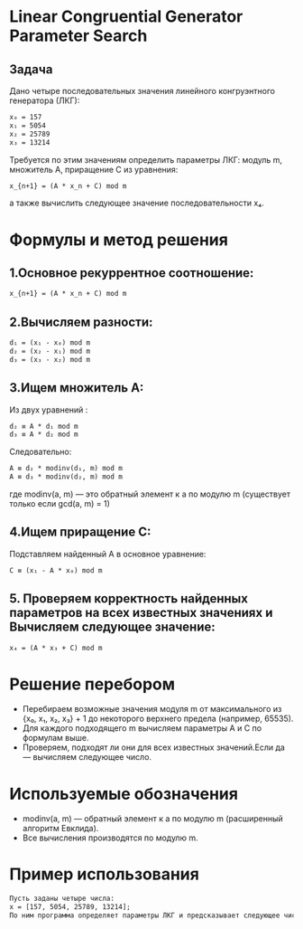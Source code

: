 # Linear Congruential Generator Parameter Search
## Задача
Дано четыре последовательных значения линейного конгруэнтного генератора (ЛКГ):
```Html
x₀ = 157
x₁ = 5054
x₂ = 25789
x₃ = 13214
```
Требуется по этим значениям определить параметры ЛКГ: модуль m, множитель A, приращение C из уравнения:
```Html
x_{n+1} = (A * x_n + C) mod m
```
а также вычислить следующее значение последовательности x₄.
# Формулы и метод решения
## 1.Основное рекуррентное соотношение:
```Html
x_{n+1} = (A * x_n + C) mod m
```
## 2.Вычисляем разности:
```Html
d₁ = (x₁ - x₀) mod m
d₂ = (x₂ - x₁) mod m
d₃ = (x₃ - x₂) mod m
```
## 3.Ищем множитель A:
Из двух уравнений :
```Html
d₂ ≡ A * d₁ mod m
d₃ ≡ A * d₂ mod m
```
Следовательно:
```Html
A ≡ d₂ * modinv(d₁, m) mod m
A ≡ d₃ * modinv(d₂, m) mod m
```
где modinv(a, m) — это обратный элемент к a по модулю m (существует только если gcd(a, m) = 1)
## 4.Ищем приращение C:
Подставляем найденный A в основное уравнение:
```Html
C ≡ (x₁ - A * x₀) mod m
```
## 5. Проверяем корректность найденных параметров на всех известных значениях и Вычисляем следующее значение:
```Html
x₄ = (A * x₃ + C) mod m
```
# Решение перебором
- Перебираем возможные значения модуля m от максимального из {x₀, x₁, x₂, x₃} + 1 до некоторого верхнего предела (например, 65535).
- Для каждого подходящего m вычисляем параметры A и C по формулам выше.
- Проверяем, подходят ли они для всех известных значений.Если да — вычисляем следующее число.
# Используемые обозначения
- modinv(a, m) — обратный элемент к a по модулю m (расширенный алгоритм Евклида).
- Все вычисления производятся по модулю m.
# Пример использования
```Html
Пусть заданы четыре числа:
x = [157, 5054, 25789, 13214];
По ним программа определяет параметры ЛКГ и предсказывает следующее число.
```